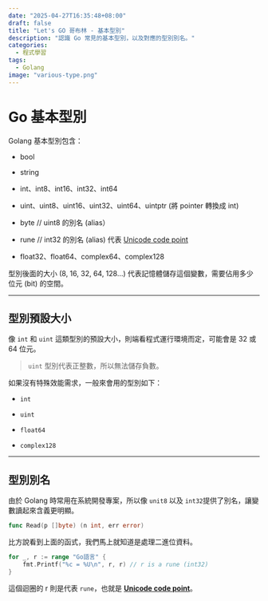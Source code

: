 ```yaml
---
date: "2025-04-27T16:35:48+08:00"
draft: false
title: "Let's GO 哥布林 - 基本型別"
description: "認識 Go 常見的基本型別，以及對應的型別別名。"
categories:
  - 程式學習
tags:
  - Golang
image: "various-type.png"
---
```


# Go 基本型別

Golang 基本型別包含：

- bool

- string

- int、int8、int16、int32、int64

- uint、uint8、uint16、uint32、uint64、uintptr (將 pointer 轉換成 int)

- byte // uint8 的別名 (alias）

- rune // int32 的別名 (alias) 代表 [Unicode code point](https://goblin-stronger.com/p/%E4%BB%80%E9%BA%BC%E6%98%AF-unicode-%E5%92%8C-utf-8/)

- float32、float64、complex64、complex128

型別後面的大小 (8, 16, 32, 64, 128…) 代表記憶體儲存這個變數，需要佔用多少位元 (bit) 的空間。

---

## 型別預設大小

像 `int` 和 `uint` 這類型別的預設大小，則端看程式運行環境而定，可能會是 32 或 64 位元。

> `uint` 型別代表正整數，所以無法儲存負數。

如果沒有特殊效能需求，一般來會用的型別如下：

- `int`

- `uint`

- `float64`

- `complex128`

---

## 型別別名

由於 Golang 時常用在系統開發專案，所以像 `unit8` 以及 `int32`提供了別名，讓變數讀起來含義更明顯。

```go
func Read(p []byte) (n int, err error)
```

比方說看到上面的函式，我們馬上就知道是處理二進位資料。

```go
for _, r := range "Go語言" {
    fmt.Printf("%c = %U\n", r, r) // r is a rune (int32)
}
```

這個迴圈的 r 則是代表 `rune`，也就是 **[Unicode code point](https://goblin-stronger.com/p/%E4%BB%80%E9%BA%BC%E6%98%AF-unicode-%E5%92%8C-utf-8/)**。
